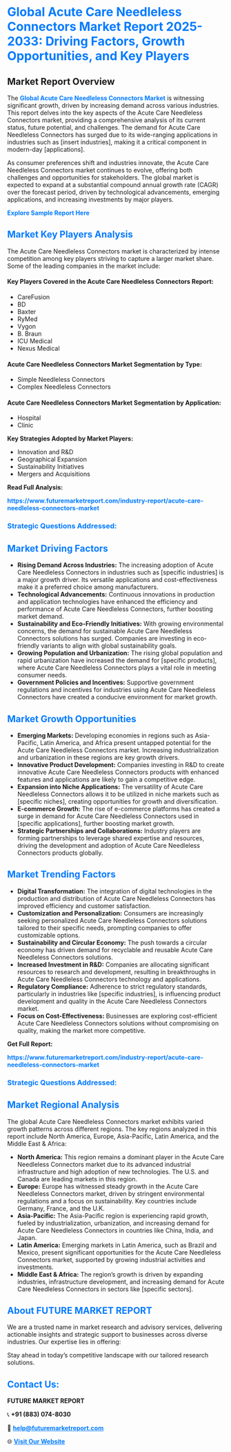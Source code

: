 <h1 style="color: #007BFF;">Global Acute Care Needleless Connectors Market Report 2025-2033: Driving Factors, Growth Opportunities, and Key Players</h1>

<section id="overview">
<h2>Market Report Overview</h2>
<p>The <a href="https://www.futuremarketreport.com/industry-report/acute-care-needleless-connectors-market" style="color: #007BFF; text-decoration: none;"><strong>Global Acute Care Needleless Connectors Market</strong></a> is witnessing significant growth, driven by increasing demand across various industries. This report delves into the key aspects of the Acute Care Needleless Connectors market, providing a comprehensive analysis of its current status, future potential, and challenges. The demand for Acute Care Needleless Connectors has surged due to its wide-ranging applications in industries such as [insert industries], making it a critical component in modern-day [applications].</p>
<p>As consumer preferences shift and industries innovate, the Acute Care Needleless Connectors market continues to evolve, offering both challenges and opportunities for stakeholders. The global market is expected to expand at a substantial compound annual growth rate (CAGR) over the forecast period, driven by technological advancements, emerging applications, and increasing investments by major players.</p>
</section>

<section id="overview">
<p><a href="https://www.futuremarketreport.com/request-sample/reportId=55850" style="color: #007BFF; text-decoration: none;"><strong>Explore Sample Report Here</strong></a></p>
</section>

<section id="key-players">
<h2 style="color: #007BFF;">Market Key Players Analysis</h2>
<p>The Acute Care Needleless Connectors market is characterized by intense competition among key players striving to capture a larger market share. Some of the leading companies in the market include:</p>
<h4>Key Players Covered in the Acute Care Needleless Connectors Report:</h4>
<ul><li>CareFusion</li><li>BD</li><li>Baxter</li><li>RyMed</li><li>Vygon</li><li>B. Braun</li><li>ICU Medical</li><li>Nexus Medical</li></ul>
<h4>Acute Care Needleless Connectors Market Segmentation by Type:</h4>
<ul><li>Simple Needleless Connectors</li><li>Complex Needleless Connectors</li></ul>

<h4>Acute Care Needleless Connectors Market Segmentation by Application:</h4>
<ul><li>Hospital</li><li>Clinic</li></ul>
<p><strong>Key Strategies Adopted by Market Players:</strong></p>
<ul>
<li>Innovation and R&D</li>
<li>Geographical Expansion</li>
<li>Sustainability Initiatives</li>
<li>Mergers and Acquisitions</li>
</ul>
</section>

<section>
<p><strong>Read Full Analysis: </strong></p><a href="https://www.futuremarketreport.com/industry-report/acute-care-needleless-connectors-market" style="color: #007BFF; text-decoration: none;"><strong>https://www.futuremarketreport.com/industry-report/acute-care-needleless-connectors-market</strong></a>
<h3 style="color: #007BFF;">Strategic Questions Addressed:</h3>
</section>

<section id="driving-factors">
<h2 style="color: #007BFF;">Market Driving Factors</h2>
<ul>
<li><strong>Rising Demand Across Industries:</strong> The increasing adoption of Acute Care Needleless Connectors in industries such as [specific industries] is a major growth driver. Its versatile applications and cost-effectiveness make it a preferred choice among manufacturers.</li>
<li><strong>Technological Advancements:</strong> Continuous innovations in production and application technologies have enhanced the efficiency and performance of Acute Care Needleless Connectors, further boosting market demand.</li>
<li><strong>Sustainability and Eco-Friendly Initiatives:</strong> With growing environmental concerns, the demand for sustainable Acute Care Needleless Connectors solutions has surged. Companies are investing in eco-friendly variants to align with global sustainability goals.</li>
<li><strong>Growing Population and Urbanization:</strong> The rising global population and rapid urbanization have increased the demand for [specific products], where Acute Care Needleless Connectors plays a vital role in meeting consumer needs.</li>
<li><strong>Government Policies and Incentives:</strong> Supportive government regulations and incentives for industries using Acute Care Needleless Connectors have created a conducive environment for market growth.</li>
</ul>
</section>

<section id="growth-opportunities">
<h2 style="color: #007BFF;">Market Growth Opportunities</h2>
<ul>
<li><strong>Emerging Markets:</strong> Developing economies in regions such as Asia-Pacific, Latin America, and Africa present untapped potential for the Acute Care Needleless Connectors market. Increasing industrialization and urbanization in these regions are key growth drivers.</li>
<li><strong>Innovative Product Development:</strong> Companies investing in R&D to create innovative Acute Care Needleless Connectors products with enhanced features and applications are likely to gain a competitive edge.</li>
<li><strong>Expansion into Niche Applications:</strong> The versatility of Acute Care Needleless Connectors allows it to be utilized in niche markets such as [specific niches], creating opportunities for growth and diversification.</li>
<li><strong>E-commerce Growth:</strong> The rise of e-commerce platforms has created a surge in demand for Acute Care Needleless Connectors used in [specific applications], further boosting market growth.</li>
<li><strong>Strategic Partnerships and Collaborations:</strong> Industry players are forming partnerships to leverage shared expertise and resources, driving the development and adoption of Acute Care Needleless Connectors products globally.</li>
</ul>
</section>

<section id="trending-factors">
<h2 style="color: #007BFF;">Market Trending Factors</h2>
<ul>
<li><strong>Digital Transformation:</strong> The integration of digital technologies in the production and distribution of Acute Care Needleless Connectors has improved efficiency and customer satisfaction.</li>
<li><strong>Customization and Personalization:</strong> Consumers are increasingly seeking personalized Acute Care Needleless Connectors solutions tailored to their specific needs, prompting companies to offer customizable options.</li>
<li><strong>Sustainability and Circular Economy:</strong> The push towards a circular economy has driven demand for recyclable and reusable Acute Care Needleless Connectors solutions.</li>
<li><strong>Increased Investment in R&D:</strong> Companies are allocating significant resources to research and development, resulting in breakthroughs in Acute Care Needleless Connectors technology and applications.</li>
<li><strong>Regulatory Compliance:</strong> Adherence to strict regulatory standards, particularly in industries like [specific industries], is influencing product development and quality in the Acute Care Needleless Connectors market.</li>
<li><strong>Focus on Cost-Effectiveness:</strong> Businesses are exploring cost-efficient Acute Care Needleless Connectors solutions without compromising on quality, making the market more competitive.</li>
</ul>
</section>

<section>
<p><strong>Get Full Report: </strong></p><a href="https://www.futuremarketreport.com/industry-report/acute-care-needleless-connectors-market" style="color: #007BFF; text-decoration: none;"><strong>https://www.futuremarketreport.com/industry-report/acute-care-needleless-connectors-market</strong></a>
<h3 style="color: #007BFF;">Strategic Questions Addressed:</h3>
</section>


<section id="regional-analysis">
<h2 style="color: #007BFF;">Market Regional Analysis</h2>
<p>The global Acute Care Needleless Connectors market exhibits varied growth patterns across different regions. The key regions analyzed in this report include North America, Europe, Asia-Pacific, Latin America, and the Middle East & Africa:</p>
<ul>
<li><strong>North America:</strong> This region remains a dominant player in the Acute Care Needleless Connectors market due to its advanced industrial infrastructure and high adoption of new technologies. The U.S. and Canada are leading markets in this region.</li>
<li><strong>Europe:</strong> Europe has witnessed steady growth in the Acute Care Needleless Connectors market, driven by stringent environmental regulations and a focus on sustainability. Key countries include Germany, France, and the U.K.</li>
<li><strong>Asia-Pacific:</strong> The Asia-Pacific region is experiencing rapid growth, fueled by industrialization, urbanization, and increasing demand for Acute Care Needleless Connectors in countries like China, India, and Japan.</li>
<li><strong>Latin America:</strong> Emerging markets in Latin America, such as Brazil and Mexico, present significant opportunities for the Acute Care Needleless Connectors market, supported by growing industrial activities and investments.</li>
<li><strong>Middle East & Africa:</strong> The region’s growth is driven by expanding industries, infrastructure development, and increasing demand for Acute Care Needleless Connectors in sectors like [specific sectors].</li>
</ul>
</section>

<footer>
<h2 style="color: #007BFF;">About FUTURE MARKET REPORT</h2>
<p>We are a trusted name in market research and advisory services, delivering actionable insights and strategic support to businesses across diverse industries. Our expertise lies in offering:</p>

<p>Stay ahead in today’s competitive landscape with our tailored research solutions.</p>

<h2 style="color: #007BFF;">Contact Us:</h2>
<p><strong>FUTURE MARKET REPORT</strong></p>
<p>📞 <strong>+91 (883) 074-8030</strong></p>
<p>📧 <strong><a href="mailto:help@futuremarketreport.com" style="color: #007BFF;">help@futuremarketreport.com</a></strong></p>
<p>🌐 <strong><a href="https://www.futuremarketreport.com/" style="color: #007BFF;">Visit Our Website</a></strong></p>
</footer>